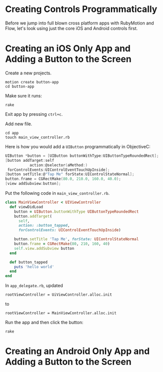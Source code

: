 # Creating Controls Programmatically #

Before we jump into full blown cross platform apps with RubyMotion and
Flow, let's look using just the core iOS and Android controls first.

# Creating an iOS Only App and Adding a Button to the Screen #

Create a new projects.

```
motion create button-app
cd button-app
```

Make sure it runs:

```
rake
```

Exit app by pressing `ctrl+c`.

Add new file.

```
cd app
touch main_view_controller.rb
```

Here is how you would add a `UIButton` programmatically in ObjectiveC:

```c
UIButton *button = [UIButton buttonWithType:UIButtonTypeRoundedRect];
[button addTarget:self
           action:@selector(aMethod:)
 forControlEvents:UIControlEventTouchUpInside];
[button setTitle:@"Tap Me" forState:UIControlStateNormal];
button.frame = CGRectMake(80.0, 210.0, 160.0, 40.0);
[view addSubview:button];
```

Put the following code in `main_view_controller.rb`.

```ruby
class MainViewController < UIViewController
  def viewDidLoad
    button = UIButton.buttonWithType UIButtonTypeRoundedRect
    button.addTarget(
      self,
      action: :button_tapped,
      forControlEvents: UIControlEventTouchUpInside)

    button.setTitle 'Tap Me', forState: UIControlStateNormal
    button.frame = CGRectMake(80, 210, 160, 40)
    self.view.addSubview button
  end

  def button_tapped
    puts 'hello world'
  end
end
```

In `app_delegate.rb`, updated

```
rootViewController = UiViewController.alloc.init
```

to

```
rootViewController = MainViewController.alloc.init
```

Run the app and then click the button:

```
rake
```

# Creating an Android Only App and Adding a Button to the Screen #
